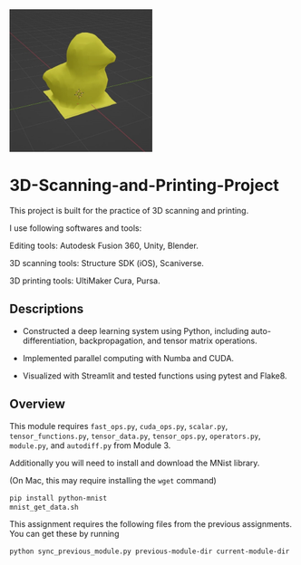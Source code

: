 <img src="./rubber duck.jpg" width="50%">

# 3D-Scanning-and-Printing-Project

This project is built for the practice of 3D scanning and printing.

I use following softwares and tools:

Editing tools: Autodesk Fusion 360, Unity, Blender.

3D scanning tools: Structure SDK (iOS), Scaniverse.

3D printing tools: UltiMaker Cura, Pursa.


## Descriptions 

- Constructed a deep learning system using Python, including auto-differentiation, backpropagation, and tensor matrix operations.

- Implemented parallel computing with Numba and CUDA.

- Visualized with Streamlit and tested functions using pytest and Flake8.

## Overview

This module requires `fast_ops.py`, `cuda_ops.py`, `scalar.py`, `tensor_functions.py`, `tensor_data.py`, `tensor_ops.py`, `operators.py`, `module.py`, and `autodiff.py` from Module 3.


Additionally you will need to install and download the MNist library.

(On Mac, this may require installing the `wget` command)

```
pip install python-mnist
mnist_get_data.sh
```


This assignment requires the following files from the previous assignments. You can get these by running

```bash
python sync_previous_module.py previous-module-dir current-module-dir
```
